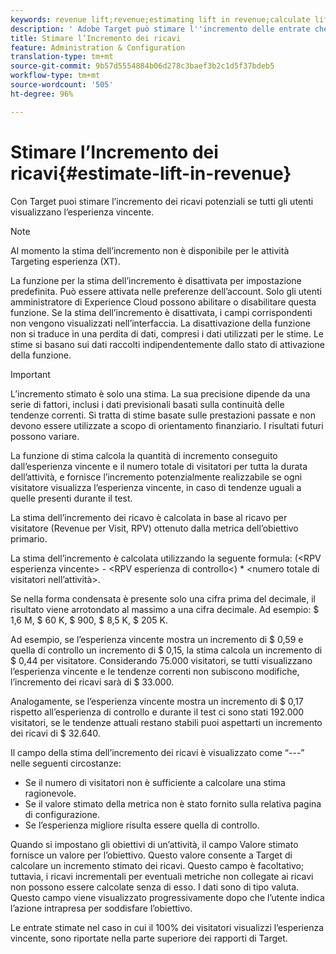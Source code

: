 ```yaml
---
keywords: revenue lift;revenue;estimating lift in revenue;calculate lift;estimated value
description: ' Adobe Target può stimare l''incremento delle entrate che si otterrebbe se tutti gli utenti visualizzassero l''esperienza vincente.'
title: Stimare l’Incremento dei ricavi
feature: Administration & Configuration
translation-type: tm+mt
source-git-commit: 9b57d5554884b06d278c3baef3b2c1d5f37bdeb5
workflow-type: tm+mt
source-wordcount: '505'
ht-degree: 96%

---
```



# Stimare l’Incremento dei ricavi{#estimate-lift-in-revenue}

Con Target puoi stimare l’incremento dei ricavi potenziali se tutti gli utenti visualizzano l’esperienza vincente.

>[!NOTE]
>
>Al momento la stima dell’incremento non è disponibile per le attività Targeting esperienza (XT).

La funzione per la stima dell’incremento è disattivata per impostazione predefinita. Può essere attivata nelle preferenze dell’account. Solo gli utenti amministratore di Experience Cloud possono abilitare o disabilitare questa funzione. Se la stima dell’incremento è disattivata, i campi corrispondenti non vengono visualizzati nell’interfaccia. La disattivazione della funzione non si traduce in una perdita di dati, compresi i dati utilizzati per le stime. Le stime si basano sui dati raccolti indipendentemente dallo stato di attivazione della funzione.

>[!IMPORTANT]
>
>L’incremento stimato è solo una stima. La sua precisione dipende da una serie di fattori, inclusi i dati previsionali basati sulla continuità delle tendenze correnti. Si tratta di stime basate sulle prestazioni passate e non devono essere utilizzate a scopo di orientamento finanziario. I risultati futuri possono variare.

La funzione di stima calcola la quantità di incremento conseguito dall’esperienza vincente e il numero totale di visitatori per tutta la durata dell’attività, e fornisce l’incremento potenzialmente realizzabile se ogni visitatore visualizza l’esperienza vincente, in caso di tendenze uguali a quelle presenti durante il test.

La stima dell’incremento dei ricavo è calcolata in base al ricavo per visitatore (Revenue per Visit, RPV) ottenuto dalla metrica dell’obiettivo primario.

La stima dell’incremento è calcolata utilizzando la seguente formula: (&lt;RPV esperienza vincente> - &lt;RPV esperienza di controllo&lt;) * &lt;numero totale di visitatori nell’attività>.

Se nella forma condensata è presente solo una cifra prima del decimale, il risultato viene arrotondato al massimo a una cifra decimale. Ad esempio: $ 1,6 M, $ 60 K, $ 900, $ 8,5 K, $ 205 K.

Ad esempio, se l’esperienza vincente mostra un incremento di $ 0,59 e quella di controllo un incremento di $ 0,15, la stima calcola un incremento di $ 0,44 per visitatore. Considerando 75.000 visitatori, se tutti visualizzano l’esperienza vincente e le tendenze correnti non subiscono modifiche, l’incremento dei ricavi sarà di $ 33.000.

Analogamente, se l’esperienza vincente mostra un incremento di $ 0,17 rispetto all’esperienza di controllo e durante il test ci sono stati 192.000 visitatori, se le tendenze attuali restano stabili puoi aspettarti un incremento dei ricavi di $ 32.640.

Il campo della stima dell’incremento dei ricavi è visualizzato come “---” nelle seguenti circostanze:

* Se il numero di visitatori non è sufficiente a calcolare una stima ragionevole.
* Se il valore stimato della metrica non è stato fornito sulla relativa pagina di configurazione.
* Se l’esperienza migliore risulta essere quella di controllo.

Quando si impostano gli obiettivi di un’attività, il campo Valore stimato fornisce un valore per l’obiettivo. Questo valore consente a Target di calcolare un incremento stimato dei ricavi. Questo campo è facoltativo; tuttavia, i ricavi incrementali per eventuali metriche non collegate ai ricavi non possono essere calcolate senza di esso. I dati sono di tipo valuta. Questo campo viene visualizzato progressivamente dopo che l’utente indica l’azione intrapresa per soddisfare l’obiettivo.

Le entrate stimate nel caso in cui il 100% dei visitatori visualizzi l’esperienza vincente, sono riportate nella parte superiore dei rapporti di Target.
